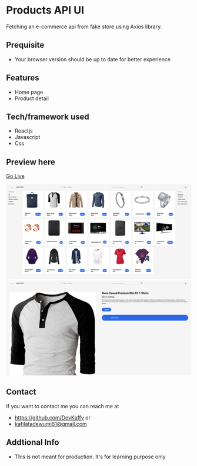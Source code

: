# Products API UI
Fetching an e-commerce api from fake store using Axios library.

## Prequisite
- Your browser version should be up to date for better experience

## Features
- Home page
- Product detail


## Tech/framework used
- Reactjs
- Javascript
- Css

## Preview here
[Go Live](https://products-api-ui.netlify.app/)

![screenshot](/public/Homepage.png)
![screenshot](/public/Detailpage.png)

## Contact
If you want to contact me you can reach me at
- https://github.com/DevKaffy or
- kafilatadewumi61@gmail.com

## Addtional Info
- This is not meant for production. It's for learning purpose only
